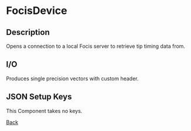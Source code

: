 # FocisDevice

## Description

Opens a connection to a local Focis server to retrieve tip timing data from.

## I/O

Produces single precision vectors with custom header.

## JSON Setup Keys

This Component takes no keys.

[Back](PhoenixComponents.md)

